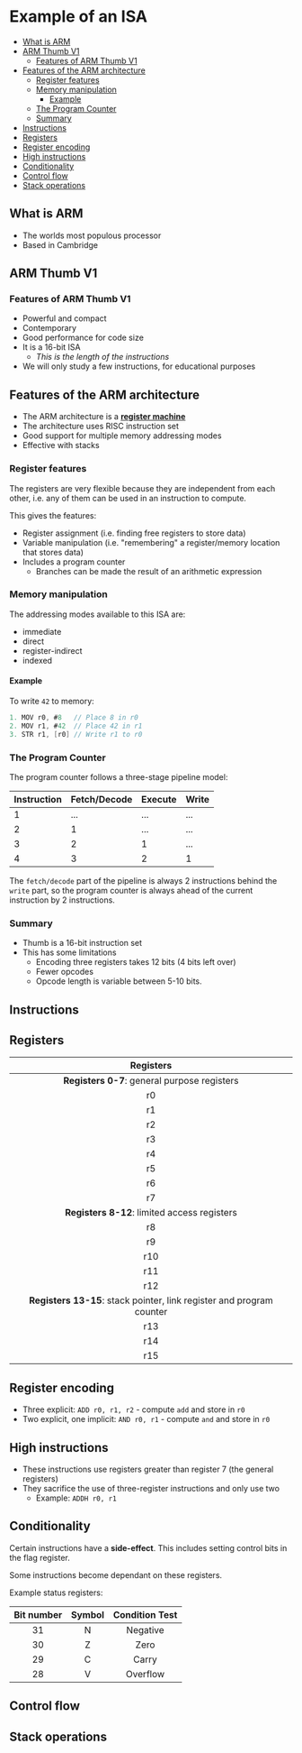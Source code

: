 # Example of an ISA <!-- omit in toc -->

- [What is ARM](#what-is-arm)
- [ARM Thumb V1](#arm-thumb-v1)
  - [Features of ARM Thumb V1](#features-of-arm-thumb-v1)
- [Features of the ARM architecture](#features-of-the-arm-architecture)
  - [Register features](#register-features)
  - [Memory manipulation](#memory-manipulation)
    - [Example](#example)
  - [The Program Counter](#the-program-counter)
  - [Summary](#summary)
- [Instructions](#instructions)
- [Registers](#registers)
- [Register encoding](#register-encoding)
- [High instructions](#high-instructions)
- [Conditionality](#conditionality)
- [Control flow](#control-flow)
- [Stack operations](#stack-operations)

## What is ARM

- The worlds most populous processor
- Based in Cambridge

## ARM Thumb V1

### Features of ARM Thumb V1

- Powerful and compact
- Contemporary
- Good performance for code size
- It is a 16-bit ISA
  - _This is the length of the instructions_
- We will only study a few instructions, for educational purposes

## Features of the ARM architecture

- The ARM architecture is a [**register machine**](#register-features)
- The architecture uses RISC instruction set
- Good support for multiple memory addressing modes
- Effective with stacks

### Register features

The registers are very flexible because they are independent from each other, i.e. any of them can be used in an instruction to compute.

This gives the features:

- Register assignment (i.e. finding free registers to store data)
- Variable manipulation (i.e. "remembering" a register/memory location that stores data)
- Includes a program counter
  - Branches can be made the result of an arithmetic expression

### Memory manipulation

The addressing modes available to this ISA are:

- immediate
- direct
- register-indirect
- indexed

#### Example

To write `42` to memory:

```c
1. MOV r0, #8   // Place 8 in r0
2. MOV r1, #42  // Place 42 in r1
3. STR r1, [r0] // Write r1 to r0
```

### The Program Counter

The program counter follows a three-stage pipeline model:

| Instruction | Fetch/Decode | Execute | Write |
| ----------- | ------------ | ------- | ----- |
| 1           | ...          | ...     | ...   |
| 2           | 1            | ...     | ...   |
| 3           | 2            | 1       | ...   |
| 4           | 3            | 2       | 1     |

The `fetch/decode` part of the pipeline is always 2 instructions behind the `write` part, so the program counter is always ahead of the current instruction by 2 instructions.

### Summary

- Thumb is a 16-bit instruction set
- This has some limitations
  - Encoding three registers takes 12 bits (4 bits left over)
  - Fewer opcodes
  - Opcode length is variable between 5-10 bits.

## Instructions

## Registers

|                               Registers                               |
| :-------------------------------------------------------------------: |
|             **Registers 0-7**: general purpose registers              |
|                                  r0                                   |
|                                  r1                                   |
|                                  r2                                   |
|                                  r3                                   |
|                                  r4                                   |
|                                  r5                                   |
|                                  r6                                   |
|                                  r7                                   |
|             **Registers 8-12**: limited access registers              |
|                                  r8                                   |
|                                  r9                                   |
|                                  r10                                  |
|                                  r11                                  |
|                                  r12                                  |
| **Registers 13-15**: stack pointer, link register and program counter |
|                                  r13                                  |
|                                  r14                                  |
|                                  r15                                  |

## Register encoding

- Three explicit: `ADD r0, r1, r2` - compute `add` and store in `r0`
- Two explicit, one implicit: `AND r0, r1` - compute `and` and store in `r0`

## High instructions

- These instructions use registers greater than register 7 (the general registers)
- They sacrifice the use of three-register instructions and only use two
  - Example: `ADDH r0, r1`

## Conditionality

Certain instructions have a **side-effect**. This includes setting control bits in the flag register.

Some instructions become dependant on these registers.

Example status registers:

| Bit number | Symbol | Condition Test |
| :--------: | :----: | :------------: |
|     31     |   N    |    Negative    |
|     30     |   Z    |      Zero      |
|     29     |   C    |     Carry      |
|     28     |   V    |    Overflow    |

## Control flow

## Stack operations
